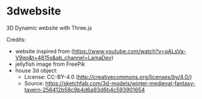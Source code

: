 # 3dwebsite
3D Dynamic website with Three.js

Credits: 
- website inspired from (https://www.youtube.com/watch?v=qALsVa-V9qo&t=4815s&ab_channel=LamaDev)
- jellyfish image from FreePik
- house 3d object:
    - License: CC-BY-4.0 (http://creativecommons.org/licenses/by/4.0/)
    - Source: https://sketchfab.com/3d-models/winter-medieval-fantasy-tavern-256412b58c9b4d6a93d6b4c593901654
 
